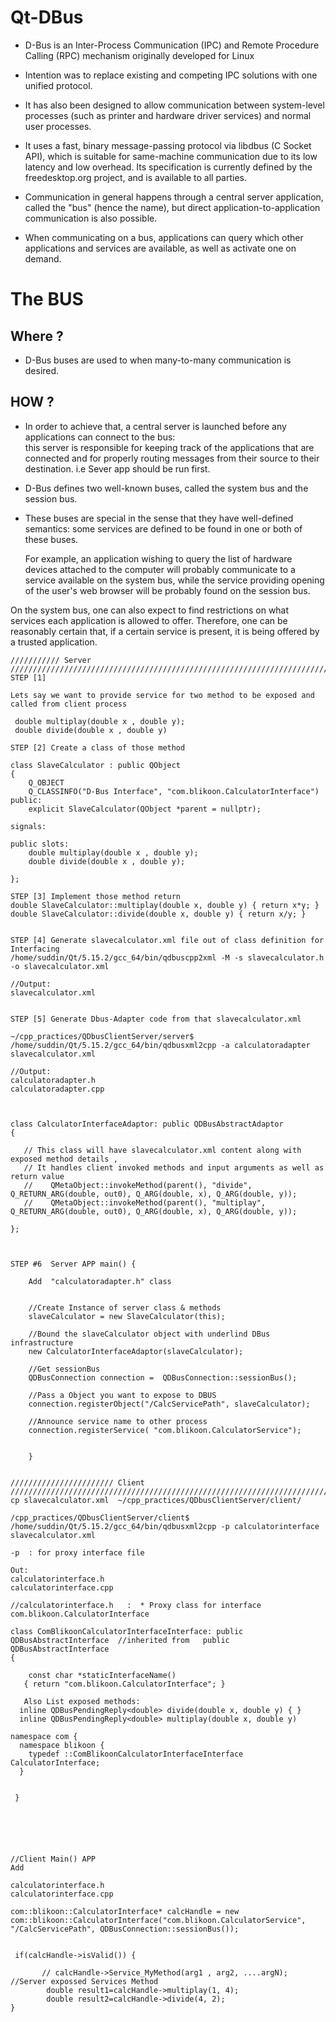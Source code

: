#  Qt-DBus

* D-Bus is an Inter-Process Communication (IPC) and Remote Procedure Calling (RPC) mechanism originally developed for Linux 
* Intention was to replace existing and competing IPC solutions with one unified protocol. 

* It has also been designed to allow communication between system-level processes (such as printer and hardware driver services) and normal user processes.

* It uses a fast, binary message-passing protocol via libdbus (C Socket API), 
  which is suitable for same-machine communication due to its low latency and low overhead. 
  Its specification is currently defined by the freedesktop.org project, and is available to all parties.

* Communication in general happens through a central server application, called the "bus" (hence the name), 
  but direct application-to-application communication is also possible. 

* When communicating on a bus, applications can query which other applications and services are available, as well as activate one on demand.


# The BUS

## Where ?

* D-Bus buses are used to when many-to-many communication is desired.

## HOW ?
* In order to achieve that, a central server is launched before any applications can connect to the bus:   
  this server is responsible for keeping track of the applications that are connected and for properly routing messages from their source to their destination.
  i.e Sever app should be run first.
  
  
 *  D-Bus defines two well-known buses, called the system bus and the session bus. 
 
 * These buses are special in the sense that they have well-defined semantics: some services are defined to be found in one or both of these buses.

   For example, an application wishing to query the list of hardware devices attached to the computer will probably communicate to a service available on the system bus, while the service providing opening of the user's web browser will be probably found on the session bus.

On the system bus, one can also expect to find restrictions on what services each application is allowed to offer. Therefore, one can be reasonably certain that, if a certain service is present, it is being offered by a trusted application.





```
/////////// Server ////////////////////////////////////////////////////////////////////////////////////////
STEP [1] 

Lets say we want to provide service for two method to be exposed and called from client process 

 double multiplay(double x , double y);
 double divide(double x , double y)
 
STEP [2] Create a class of those method

class SlaveCalculator : public QObject
{
    Q_OBJECT
    Q_CLASSINFO("D-Bus Interface", "com.blikoon.CalculatorInterface")
public:
    explicit SlaveCalculator(QObject *parent = nullptr);

signals:

public slots:
    double multiplay(double x , double y);
    double divide(double x , double y);

};

STEP [3] Implement those method return 
double SlaveCalculator::multiplay(double x, double y) { return x*y; }
double SlaveCalculator::divide(double x, double y) { return x/y; }


STEP [4] Generate slavecalculator.xml file out of class definition for Interfacing 
/home/suddin/Qt/5.15.2/gcc_64/bin/qdbuscpp2xml -M -s slavecalculator.h -o slavecalculator.xml

//Output:
slavecalculator.xml


STEP [5] Generate Dbus-Adapter code from that slavecalculator.xml

~/cpp_practices/QDbusClientServer/server$ /home/suddin/Qt/5.15.2/gcc_64/bin/qdbusxml2cpp -a calculatoradapter slavecalculator.xml 

//Output:
calculatoradapter.h
calculatoradapter.cpp



class CalculatorInterfaceAdaptor: public QDBusAbstractAdaptor
{

   // This class will have slavecalculator.xml content along with exposed method details , 
   // It handles client invoked methods and input arguments as well as return value
   //    QMetaObject::invokeMethod(parent(), "divide", Q_RETURN_ARG(double, out0), Q_ARG(double, x), Q_ARG(double, y));
   //    QMetaObject::invokeMethod(parent(), "multiplay", Q_RETURN_ARG(double, out0), Q_ARG(double, x), Q_ARG(double, y));

};



STEP #6  Server APP main() {

    Add  "calculatoradapter.h" class


    //Create Instance of server class & methods
    slaveCalculator = new SlaveCalculator(this);

    //Bound the slaveCalculator object with underlind DBus infrastructure
    new CalculatorInterfaceAdaptor(slaveCalculator);

    //Get sessionBus 
    QDBusConnection connection =  QDBusConnection::sessionBus();

    //Pass a Object you want to expose to DBUS
    connection.registerObject("/CalcServicePath", slaveCalculator);

    //Announce service name to other process
    connection.registerService( "com.blikoon.CalculatorService");
    
    
    }
    
    
/////////////////////// Client /////////////////////////////////////////////////////////////////////////////////////
cp slavecalculator.xml  ~/cpp_practices/QDbusClientServer/client/

/cpp_practices/QDbusClientServer/client$ /home/suddin/Qt/5.15.2/gcc_64/bin/qdbusxml2cpp -p calculatorinterface slavecalculator.xml 

-p  : for proxy interface file

Out:
calculatorinterface.h
calculatorinterface.cpp

//calculatorinterface.h   :  * Proxy class for interface com.blikoon.CalculatorInterface  

class ComBlikoonCalculatorInterfaceInterface: public QDBusAbstractInterface  //inherited from   public QDBusAbstractInterface
{

    const char *staticInterfaceName()
   { return "com.blikoon.CalculatorInterface"; }
   
   Also List exposed methods:
  inline QDBusPendingReply<double> divide(double x, double y) { }
  inline QDBusPendingReply<double> multiplay(double x, double y)

namespace com {
  namespace blikoon {
    typedef ::ComBlikoonCalculatorInterfaceInterface CalculatorInterface;
  }
  
  
 }
  
  




//Client Main() APP 
Add 

calculatorinterface.h
calculatorinterface.cpp

com::blikoon::CalculatorInterface* calcHandle = new com::blikoon::CalculatorInterface("com.blikoon.CalculatorService", "/CalcServicePath", QDBusConnection::sessionBus());


 if(calcHandle->isValid()) {
        
       // calcHandle->Service_MyMethod(arg1 , arg2, ....argN);  //Server expossed Services Method
        double result1=calcHandle->multiplay(1, 4);
        double result2=calcHandle->divide(4, 2);
}


```
  
